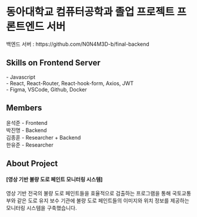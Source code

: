 <h1>동아대학교 컴퓨터공학과 졸업 프로젝트 프론트엔드 서버</h1>
백엔드 서버 : https://github.com/N0N4M3D-b/final-backend<br>


<h2>Skills on Frontend Server</h2>
- Javascript<br>
- React, React-Router, React-hook-form, Axios, JWT<br> 
- Figma, VSCode, Github, Docker<p>


<h2>Members</h2>
윤석준 - Frontend<br>
박진명 - Backend<br>
김종훈 - Researcher + Backend<br>
한유준 - Researcher<p>


<h2>About Project</h2>
<h4>[영상 기반 불량 도로 페인트 모니터링 시스템]</h4>

영상 기반 전국의 불량 도로 페인트들을 효율적으로 검출하는 프로그램을 통해 국토교통부와 같은 도로 유지 보수 기관에 불량 도로 페인트들의 이미지와 위치 정보를 제공하는 모니터링 시스템을 구축했습니다.
